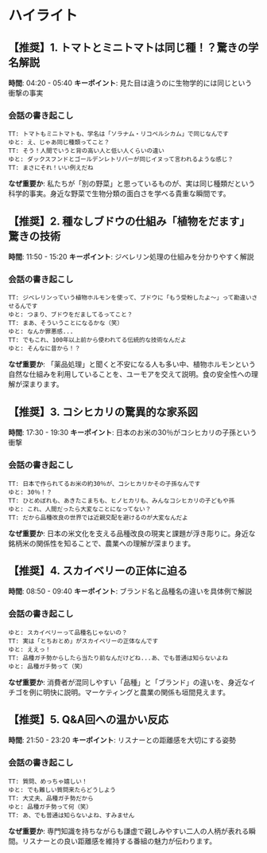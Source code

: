 # ハイライト

## 【推奨】1. トマトとミニトマトは同じ種！？驚きの学名解説
**時間**: 04:20 - 05:40
**キーポイント**: 見た目は違うのに生物学的には同じという衝撃の事実

### 会話の書き起こし
```
TT: トマトもミニトマトも、学名は「ソラナム・リコペルシカム」で同じなんです
ゆと: え、じゃあ同じ種類ってこと？
TT: そう！人間でいうと背の高い人と低い人くらいの違い
ゆと: ダックスフンドとゴールデンレトリバーが同じイヌって言われるような感じ？
TT: まさにそれ！いい例えだね
```

**なぜ重要か**: 私たちが「別の野菜」と思っているものが、実は同じ種類だという科学的事実。身近な野菜で生物分類の面白さを学べる貴重な瞬間です。

## 【推奨】2. 種なしブドウの仕組み「植物をだます」驚きの技術
**時間**: 11:50 - 15:20
**キーポイント**: ジベレリン処理の仕組みを分かりやすく解説

### 会話の書き起こし
```
TT: ジベレリンっていう植物ホルモンを使って、ブドウに「もう受粉したよ〜」って勘違いさせるんです
ゆと: つまり、ブドウをだましてるってこと？
TT: まあ、そういうことになるかな（笑）
ゆと: なんか罪悪感...
TT: でもこれ、100年以上前から使われてる伝統的な技術なんだよ
ゆと: そんなに昔から！？
```

**なぜ重要か**: 「薬品処理」と聞くと不安になる人も多い中、植物ホルモンという自然な仕組みを利用していることを、ユーモアを交えて説明。食の安全性への理解が深まります。

## 【推奨】3. コシヒカリの驚異的な家系図
**時間**: 17:30 - 19:30
**キーポイント**: 日本のお米の30％がコシヒカリの子孫という衝撃

### 会話の書き起こし
```
TT: 日本で作られてるお米の約30％が、コシヒカリかその子孫なんです
ゆと: 30％！？
TT: ひとめぼれも、あきたこまちも、ヒノヒカリも、みんなコシヒカリの子どもや孫
ゆと: これ、人間だったら大変なことになってない？
TT: だから品種改良の世界では近親交配を避けるのが大変なんだよ
```

**なぜ重要か**: 日本の米文化を支える品種改良の現実と課題が浮き彫りに。身近な銘柄米の関係性を知ることで、農業への理解が深まります。

## 【推奨】4. スカイベリーの正体に迫る
**時間**: 08:50 - 09:40
**キーポイント**: ブランド名と品種名の違いを具体例で解説

### 会話の書き起こし
```
ゆと: スカイベリーって品種名じゃないの？
TT: 実は「とちおとめ」がスカイベリーの正体なんです
ゆと: ええっ！
TT: 品種ガチ勢からしたら当たり前なんだけどね...あ、でも普通は知らないよね
ゆと: 品種ガチ勢って（笑）
```

**なぜ重要か**: 消費者が混同しやすい「品種」と「ブランド」の違いを、身近なイチゴを例に明快に説明。マーケティングと農業の関係も垣間見えます。

## 【推奨】5. Q&A回への温かい反応
**時間**: 21:50 - 23:20
**キーポイント**: リスナーとの距離感を大切にする姿勢

### 会話の書き起こし
```
TT: 質問、めっちゃ嬉しい！
ゆと: でも難しい質問来たらどうしよう
TT: 大丈夫、品種ガチ勢だから
ゆと: 品種ガチ勢って何（笑）
TT: あ、でも普通は知らないよね、すみません
```

**なぜ重要か**: 専門知識を持ちながらも謙虚で親しみやすい二人の人柄が表れる瞬間。リスナーとの良い距離感を維持する番組の魅力が伝わります。